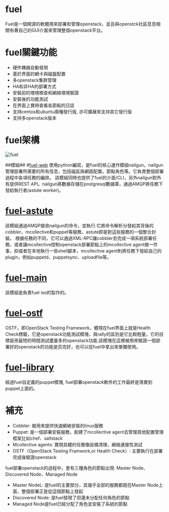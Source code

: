 # fuel
Fuel是一個開源的軟體用來部署和管理openstack，並且與openstck社區息息相關有著自己的GUI介面來管理整個openstack平台。

# fuel關鍵功能

- 硬件機器自動發現
- 基於界面的網卡與磁盤配置
- 多openstack集群管理
- HA和非HA的部署方式
- 安裝前的環境檢查和網絡環境驗證
- 安裝後的功能測試
- 在界面上實時查看各節點的日誌
- 支持centos和ubuntu兩種發行版, 亦可擴展來支持其它發行版
- 支持多openstack版本

# fuel架構
![fuel](https://wiki.openstack.org/w/images/3/3a/Fuel-architecture.png)

##模組##
#[fuel-web](https://github.com/openstack/fuel-web)
使用python編寫，是fuel的核心運作模組nailgun，nailgun管理部署所需要的所有信息，包括磁區與網路配置，節點角色等。它負責整個部署過程中各項任務的編排。
該模組同時也提供了fuel的介面/CLI，另外nailgun對外有提供REST API。nailgun將數據存儲在postgresql數據庫，通過AMQP將任務下發給執行者(astute worker)。

# [fuel-astute](https://github.com/openstack/fuel-astute)
該模組通過AMQP接收nailgun的命令，並執行.它將命令解析分發給其背後的cobbler，mcollective和puppet等服務，astute即是對這些服務的一個整合封裝。
根據任務的不同，它可以通過XML-RPC讓cobbler去完成一項系統部署任務，或者讓mcollective控制openstack部署節點上的mcollective agent做一件事，抑或者在本地執行一些shell腳本，mcollective agent則將任務下發給自己的plugin，例如puppetd、puppetsync、uploadfile等。

# [fuel-main](https://github.com/openstack/fuel-main)
該模組是負責fuel iso的製作的。

# [fuel-ostf](https://github.com/openstack/fuel-ostf)
OSTF，即OpenStack Testing Framework，體現在fuel界面上就是Health Check標籤，它是openstack功能測試模塊，與rally的區別是它比較輕量，它的目標是用最短的時間測試盡量多的openstack功能.該模塊在這裡被用來驗證一個部署好的openstack的功能是否完好，也可以從fuel中拿出來單獨使用。

# [fuel-library](https://github.com/openstack/fuel-library)
經過fuel自定義的puppet模塊, fuel部署openstack軟件的工作最終是落實到puppet上面的。

# 補充
- Cobbler: 被用來提供快速網絡安裝的linux服務
- Puppet: 是一個部署安裝服務，創建了mcollective agent去管理其他配置管理框架比如chef、saltstack
- Mcollective agents: 實現具體的任務像設備清理，網絡連接性測試
- OSTF（OpenStack Testing Framwork,or Health Check）: 主要執行在部署完成後驗證openstack

fuel部署openstack的過程中，會有三種角色的節點出現:
Master Node、Discovered Node、Managed Node
 
- Master NodeL: 是fuel的主要部分，其幾乎全部的服務都跑在Master Node上面，整個部署正是從這個節點上發起 
- Discovered Node: 是fuel發現了但還未分配任何角色的節點 
- Managed Node是fuel已經分配了角色並安裝了系統的節點
